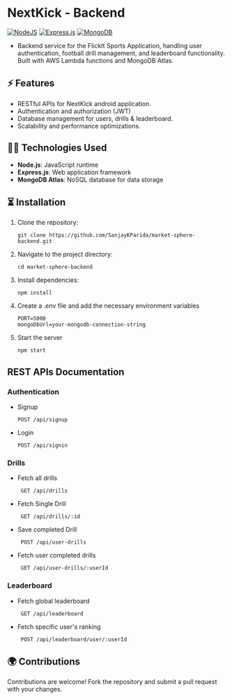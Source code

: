 # NextKick - Backend
[![NodeJS](https://img.shields.io/badge/Node.js-6DA55F?logo=node.js&logoColor=white)](#)
[![Express.js](https://img.shields.io/badge/Express.js-%23404d59.svg?logo=express&logoColor=%2361DAFB)](#)
[![MongoDB](https://img.shields.io/badge/MongoDB-%234ea94b.svg?logo=mongodb&logoColor=white)](#)

- Backend service for the FlickIt Sports Application, handling user authentication, football drill management, and leaderboard functionality. Built with AWS Lambda functions and MongoDB Atlas.

## ⚡️ Features
- RESTful APIs for NextKick android application.
- Authentication and authorization (JWT)
- Database management for users, drills & leaderboard.
- Scalability and performance optimizations.

## 👩‍💻 Technologies Used
- **Node.js**: JavaScript runtime
- **Express.js**: Web application framework
- **MongoDB Atlas**: NoSQL database for data storage
  
## ⏳ Installation
1. Clone the repository:
   ```
   git clone https://github.com/SanjayKParida/market-sphere-backend.git
   ```
2. Navigate to the project directory:
   ```
   cd market-sphere-backend
   ```
3. Install dependencies:
   ```
   npm install
   ```

5. Create a .env file and add the necessary environment variables
   ```
   PORT=5000
   mongoDbUrl=your-mongodb-connection-string
   ```
   
6. Start the server
   ```
   npm start
   ```

## REST APIs Documentation
### Authentication
- Signup
   ```
   POST /api/signup
  ```
- Login
   ```
   POST /api/signin
  ```

### Drills
- Fetch all drills
  ```
   GET /api/drills
   ```
- Fetch Single Drill
  ```
   GET /api/drills/:id
   ```
- Save completed Drill
  ```
   POST /api/user-drills
   ```
- Fetch user completed drills
  ```
   GET /api/user-drills/:userId
   ```

### Leaderboard
- Fetch global leaderboard
  ```
   GET /api/leaderboard
   ```
- Fetch specific user's ranking
  ```
   POST /api/leaderboard/user/:userId
   ```
  
## 🌍 Contributions

Contributions are welcome! Fork the repository and submit a pull request with your changes.

  
